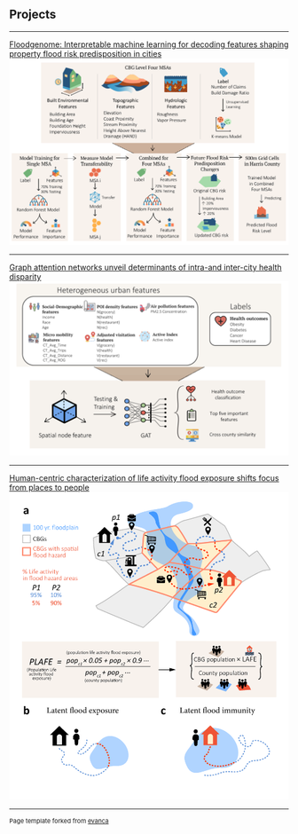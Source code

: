 ## Projects

---

[Floodgenome: Interpretable machine learning for decoding features shaping property flood risk predisposition in cities](/FloodGenome_1)
<img src="images/msaFloodPrediction.png?raw=true"/>

---
[Graph attention networks unveil determinants of intra-and inter-city health disparity](/GAT)
<img src="images/GAT.png?raw=true"/>

---
[Human-centric characterization of life activity flood exposure shifts focus from places to people](./Cities)
<img src="images/Cities.png?raw=true"/>





---
<p style="font-size:11px">Page template forked from <a href="https://github.com/evanca/quick-portfolio">evanca</a></p>
<!-- Remove above link if you don't want to attibute -->
